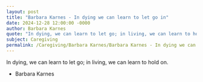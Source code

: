 ```yaml
---
layout: post
title: "Barbara Karnes - In dying we can learn to let go in"
date: 2024-12-28 12:00:00 -0000
author: Barbara Karnes
quote: "In dying, we can learn to let go; in living, we can learn to hold on."
subject: Caregiving
permalink: /Caregiving/Barbara Karnes/Barbara Karnes - In dying we can learn to let go in
---
```


In dying, we can learn to let go; in living, we can learn to hold on.

- Barbara Karnes
